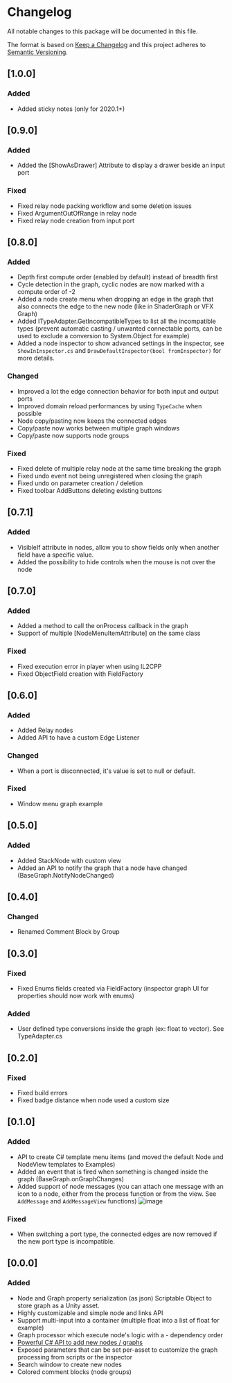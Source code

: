 # Changelog
All notable changes to this package will be documented in this file.

The format is based on [Keep a Changelog](http://keepachangelog.com/en/1.0.0/)
and this project adheres to [Semantic Versioning](http://semver.org/spec/v2.0.0.html).

## [1.0.0]

### Added
- Added sticky notes (only for 2020.1+)

## [0.9.0]

### Added
- Added the [ShowAsDrawer] Attribute to display a drawer beside an input port

### Fixed
- Fixed relay node packing workflow and some deletion issues
- Fixed ArgumentOutOfRange in relay node
- Fixed relay node creation from input port

## [0.8.0]

### Added
- Depth first compute order (enabled by default) instead of breadth first
- Cycle detection in the graph, cyclic nodes are now marked with a compute order of -2
- Added a node create menu when dropping an edge in the graph that also connects the edge to the new node (like in ShaderGraph or VFX Graph)
- Added ITypeAdapter.GetIncompatibleTypes to list all the incompatible types (prevent automatic casting / unwanted connectable ports, can be used to exclude a conversion to System.Object for example)
- Added a node inspector to show advanced settings in the inspector, see `ShowInInspector.cs` and `DrawDefaultInspector(bool fromInspector)` for more details.

### Changed
- Improved a lot the edge connection behavior for both input and output ports
- Improved domain reload performances by using `TypeCache` when possible
- Node copy/pasting now keeps the connected edges
- Copy/paste now works between multiple graph windows
- Copy/paste now supports node groups

### Fixed
- Fixed delete of multiple relay node at the same time breaking the graph
- Fixed undo event not being unregistered when closing the graph
- Fixed undo on parameter creation / deletion
- Fixed toolbar AddButtons deleting existing buttons

## [0.7.1]

### Added
- VisibleIf attribute in nodes, allow you to show fields only when another field have a specific value.
- Added the possibility to hide controls when the mouse is not over the node

## [0.7.0]

### Added
- Added a method to call the onProcess callback in the graph
- Support of multiple [NodeMenuItemAttribute] on the same class

### Fixed
- Fixed execution error in player when using IL2CPP
- Fixed ObjectField creation with FieldFactory

## [0.6.0]

### Added
- Added Relay nodes
- Added API to have a custom Edge Listener

### Changed
- When a port is disconnected, it's value is set to null or default.

### Fixed
- Window menu graph example

## [0.5.0]

### Added

- Added StackNode with custom view
- Added an API to notify the graph that a node have changed (BaseGraph.NotifyNodeChanged)

## [0.4.0]

### Changed

- Renamed Comment Block by Group

## [0.3.0]

### Fixed

- Fixed Enums fields created via FieldFactory (inspector graph UI for properties should now work with enums)

### Added

- User defined type conversions inside the graph (ex: float to vector). See TypeAdapter.cs

## [0.2.0]

### Fixed

- Fixed build errors
- Fixed badge distance when node used a custom size

## [0.1.0]

### Added

- API to create C# template menu items (and moved the default Node and NodeView templates to Examples)
- Added an event that is fired when something is changed inside the graph (BaseGraph.onGraphChanges)
- Added support of node messages (you can attach one message with an icon to a node, either from the process function or from the view. See `AddMessage` and `AddMessageView` functions)
![image](https://user-images.githubusercontent.com/6877923/63230798-07593f00-c212-11e9-92ea-ec3ba3c11ba0.png)


### Fixed

- When switching a port type, the connected edges are now removed if the new port type is incompatible.

## [0.0.0]

### Added

- Node and Graph property serialization (as json) Scriptable Object to store graph as a Unity asset.
- Highly customizable and simple node and links API
- Support multi-input into a container (multiple float into a list of float for example)
- Graph processor which execute node's logic with a - dependency order
- [Powerful C# API to add new nodes / graphs](https://github.com/alelievr/NodeGraphProcessor/wiki/Node-scripting-API)
- Exposed parameters that can be set per-asset to customize the graph processing from scripts or the inspector
- Search window to create new nodes
- Colored comment blocks (node groups)
